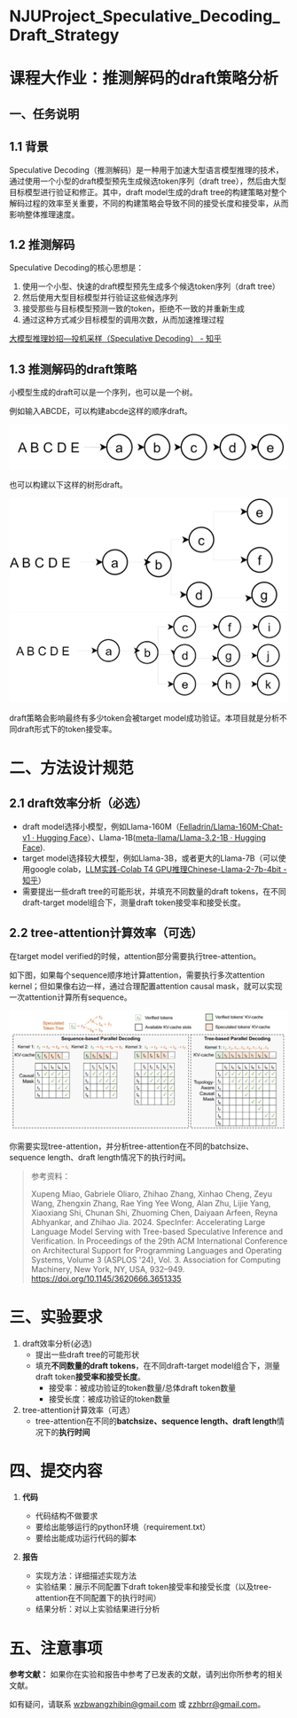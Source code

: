 # NJUProject_Speculative_Decoding_Draft_Strategy

# 课程大作业：推测解码的draft策略分析

## 一、任务说明

## 1.1 背景

Speculative Decoding（推测解码）是一种用于加速大型语言模型推理的技术，通过使用一个小型的draft模型预先生成候选token序列（draft tree），然后由大型目标模型进行验证和修正。其中，draft model生成的draft tree的构建策略对整个解码过程的效率至关重要，不同的构建策略会导致不同的接受长度和接受率，从而影响整体推理速度。

## 1.2 推测解码

Speculative Decoding的核心思想是：

1. 使用一个小型、快速的draft模型预先生成多个候选token序列（draft tree）
2. 然后使用大型目标模型并行验证这些候选序列
3. 接受那些与目标模型预测一致的token，拒绝不一致的并重新生成
4. 通过这种方式减少目标模型的调用次数，从而加速推理过程

[大模型推理妙招—投机采样（Speculative Decoding） - 知乎](https://zhuanlan.zhihu.com/p/651359908)

## 1.3 推测解码的draft策略

小模型生成的draft可以是一个序列，也可以是一个树。

例如输入ABCDE，可以构建abcde这样的顺序draft。

<img src="./img/image-20250326211656076.png" alt="image-20250326211656076" style="zoom: 50%;" />

也可以构建以下这样的树形draft。

<img src="./img/image-20250326211742789.png" alt="image-20250326211742789" style="zoom: 50%;" />

<img src="./img/image-20250326212657459.png" alt="image-20250326212657459" style="zoom:50%;" />

draft策略会影响最终有多少token会被target model成功验证。本项目就是分析不同draft形式下的token接受率。

# 二、方法设计规范

## 2.1 draft效率分析（必选）

* draft model选择小模型，例如Llama-160M（[Felladrin/Llama-160M-Chat-v1 · Hugging Face](https://huggingface.co/Felladrin/Llama-160M-Chat-v1)）、Llama-1B([meta-llama/Llama-3.2-1B · Hugging Face](https://huggingface.co/meta-llama/Llama-3.2-1B)).
* target model选择较大模型，例如Llama-3B，或者更大的Llama-7B（可以使用google colab，[LLM实践-Colab T4 GPU推理Chinese-Llama-2-7b-4bit - 知乎](https://zhuanlan.zhihu.com/p/685046028)）
* 需要提出一些draft tree的可能形状，并填充不同数量的draft tokens，在不同draft-target model组合下，测量draft token接受率和接受长度。

## 2.2 tree-attention计算效率（可选）

在target model verified的时候，attention部分需要执行tree-attention。

如下图，如果每个sequence顺序地计算attention，需要执行多次attention kernel；但如果像右边一样，通过合理配置attention causal mask，就可以实现一次attention计算所有sequence。

<img src="./img/image-20250326213006771.png" alt="image-20250326213006771" style="zoom: 80%;" />

你需要实现tree-attention，并分析tree-attention在不同的batchsize、sequence length、draft length情况下的执行时间。

> 参考资料：
>
> Xupeng Miao, Gabriele Oliaro, Zhihao Zhang, Xinhao Cheng, Zeyu Wang, Zhengxin Zhang, Rae Ying Yee Wong, Alan Zhu, Lijie Yang, Xiaoxiang Shi, Chunan Shi, Zhuoming Chen, Daiyaan Arfeen, Reyna Abhyankar, and Zhihao Jia. 2024. SpecInfer: Accelerating Large Language Model Serving with Tree-based Speculative Inference and Verification. In Proceedings of the 29th ACM International Conference on Architectural Support for Programming Languages and Operating Systems, Volume 3 (ASPLOS '24), Vol. 3. Association for Computing Machinery, New York, NY, USA, 932–949. https://doi.org/10.1145/3620666.3651335



# 三、实验要求

1. draft效率分析(必选)
   * 提出一些draft tree的可能形状
   * 填充**不同数量的draft tokens**，在不同draft-target model组合下，测量draft token**接受率和接受长度**。
     * 接受率：被成功验证的token数量/总体draft token数量
     * 接受长度：被成功验证的token数量
2. tree-attention计算效率（可选）
   * tree-attention在不同的**batchsize、sequence length、draft length**情况下的**执行时间**

# 四、提交内容

1. **代码**

   * 代码结构不做要求
   * 要给出能够运行的python环境（requirement.txt）
   * 要给出能成功运行代码的脚本

2. **报告**

   * 实现方法：详细描述实现方法

   - 实验结果：展示不同配置下draft token接受率和接受长度（以及tree-attention在不同配置下的执行时间）
   - 结果分析：对以上实验结果进行分析

# 五、注意事项

**参考文献：** 如果你在实验和报告中参考了已发表的文献，请列出你所参考的相关文献。

如有疑问，请联系 wzbwangzhibin@gmail.com 或 zzhbrr@gmail.com。
